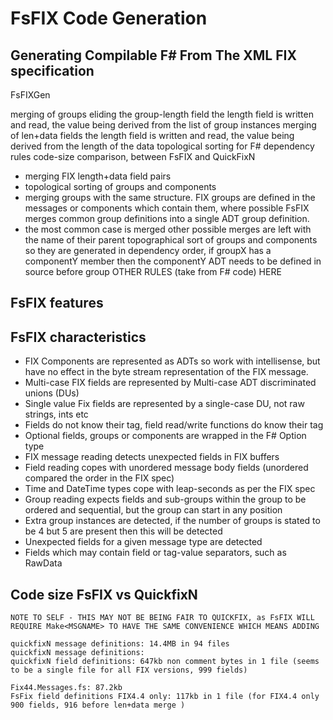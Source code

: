 # FsFIX Code Generation

## Generating Compilable F# From The XML FIX specification




FsFIXGen 




merging of groups
eliding the group-length field
    the length field is written and read, the value being derived from the list of group instances
merging of len+data fields
    the length field is written and read, the value being derived from the length of the data
topological sorting
    for F# dependency
rules
code-size comparison, between FsFIX and QuickFixN







- merging FIX length+data field pairs
- topological sorting of groups and components 
- merging groups with the same structure. FIX groups are defined in the messages or components which contain them, where possible FsFIX merges common group definitions into a single ADT group definition.
- the most common case is merged
  other possible merges are left with the name of their parent
  topographical sort of groups and components so they are generated in dependency order, if groupX has a componentY member then the componentY ADT needs to be defined in source before group
OTHER RULES (take from F# code) HERE

## FsFIX features
## FsFIX characteristics
- FIX Components are represented as ADTs so work with intellisense, but have no effect in the byte stream representation of the FIX message. 
- Multi-case FIX fields are represented by Multi-case ADT discriminated unions (DUs)
- Single value Fix fields are represented by a single-case DU, not raw strings, ints etc
- Fields do not know their tag, field read/write functions do know their tag
- Optional fields, groups or components are wrapped in the F# Option type
- FIX message reading detects unexpected fields in FIX buffers
- Field reading copes with unordered message body fields (unordered compared the order in the FIX spec)
- Time and DateTime types cope with leap-seconds as per the FIX spec
- Group reading expects fields and sub-groups within the group to be ordered and sequential, but the group can start in any position
- Extra group instances are detected, if the number of groups is stated to be 4 but 5 are present then this will be detected
- Unexpected fields for a given message type are detected
- Fields which may contain field or tag-value separators, such as RawData


## Code size FsFIX vs QuickfixN
    NOTE TO SELF - THIS MAY NOT BE BEING FAIR TO QUICKFIX, as FsFIX WILL REQUIRE Make<MSGNAME> TO HAVE THE SAME CONVENIENCE WHICH MEANS ADDING 

    quickfixN message definitions: 14.4MB in 94 files
    quickfixN message definitions: 
    quickfixN field definitions: 647kb non comment bytes in 1 file (seems to be a single file for all FIX versions, 999 fields)

    Fix44.Messages.fs: 87.2kb
    FsFix field definitions FIX4.4 only: 117kb in 1 file (for FIX4.4 only 900 fields, 916 before len+data merge )


